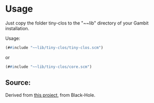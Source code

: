 # Usage

Just copy the folder tiny-clos to the "~~lib" directory of your Gambit 
installation.

Usage:

```scheme
(##include "~~lib/tiny-clos/tiny-clos.scm")
```

or

```scheme
(##include "~~lib/tiny-clos/core.scm")
```

## Source:

Derived from [this project](https://github.com/wime12/tiny-clos), from Black-Hole.
